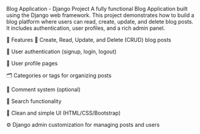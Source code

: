 Blog Application - Django Project
A fully functional Blog Application built using the Django web framework. This project demonstrates how to build a blog platform where users can read, create, update, and delete blog posts. It includes authentication, user profiles, and a rich admin panel.

🚀 Features
🧾 Create, Read, Update, and Delete (CRUD) blog posts

🔐 User authentication (signup, login, logout)

👤 User profile pages

🗂️ Categories or tags for organizing posts

💬 Comment system (optional)

🔎 Search functionality

🧠 Clean and simple UI (HTML/CSS/Bootstrap)

⚙️ Django admin customization for managing posts and users

